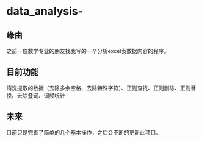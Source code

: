 # data_analysis-
## 缘由
之前一位数学专业的朋友找我写的一个分析excel表数据内容的程序。
## 目前功能
清洗提取的数据（去除多余空格、去除特殊字符）、正则查找、正则删除、正则替换、去除叠词、词频统计<br>
## 未来
目前只是完善了简单的几个基本操作，之后会不断的更新此项目。
